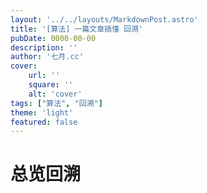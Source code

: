```yaml
---
layout: '../../layouts/MarkdownPost.astro'
title: '[算法] 一篇文章搞懂 回溯'
pubDate: 0000-00-00
description: ''
author: '七月.cc'
cover:
    url: ''
    square: ''
    alt: 'cover'
tags: ["算法", "回溯"]
theme: 'light'
featured: false
---
```


# 总览回溯
